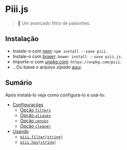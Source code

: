 # Piii.js

> :speak_no_evil: Um avançado filtro de palavrões.

## Instalação

* Instale-o com [*npm*](https://www.npmjs.com/): `npm install --save piii`.
* Instale-o com [*bower*](https://bower.io/): `bower install --save piii.js`.
* Importe-o com [*unpkg.com*](https://unpkg.com/): `https://unpkg.com/piii`.
* ...Ou baixe o arquivo *zipado* [aqui](https://git.io/vNAMM).

## Sumário

Após instalá-lo veja como configurá-lo e usá-lo:

* [Configurações](./configuracoes.md)
  * [Opção `filters`](./opcoes/filters.md)
  * [Opção `aliases`](./opcoes/aliases.md)
  * [Opção `censor`](./opcoes/censor.md)
  * [Opção `cleaner`](./opcoes/cleaner.md)
* [Usando](./iniciando.md)
  * [`piii.filter(string)`](./usando.md#piiifilterstring)
  * [`piii.has(string)`](./usando.md#piiihasstring)
